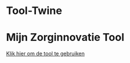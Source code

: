 # Tool-Twine
# Mijn Zorginnovatie Tool

[Klik hier om de tool te gebruiken](https://jouw-gebruikersnaam.github.io/twine-tool/index.html)
